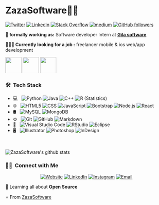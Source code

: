 # ZazaSoftware👨‍💻




[![Twitter](https://img.shields.io/badge/-Twitter-222222?style=flat-square&logo=twitter&logoColor=white&link=https://twitter.com/ZazaSoftware)](https://twitter.com/ZazaSoftware)
[![Linkedin](https://img.shields.io/badge/-LinkedIn-222222?style=flat-square&logo=Linkedin&logoColor=white&link=https://www.linkedin.com/in//ZazaSoftware)](https://www.linkedin.com/in/zaza-software-b17578332?)
[![Stack Overflow](https://img.shields.io/badge/-Stack%20Overflow-222222?style=flat-square&logo=stack-overflow&logoColor=white&link=https://stackoverflow.com/users/10477283/ZazaSoftware)](https://stackoverflow.com/users/10477283/ZazaSoftware)
[![medium](https://aleen42.github.io/badges/src/medium.svg)](https://medium.com/@ZazaSoftware)
[![GitHub followers](https://img.shields.io/github/followers/.svg?stylZazaSoftwaree=social&label=Follow&maxAge=2592000)](https://github.com/ZazaSoftware)

**💼 formally working as:** Software developer Intern at <a href="https://Gila software.com/" target="_blank"><b>Gila software</b></a>

**👨🏻‍💻 Currently looking for a job :** freelancer mobile & ios web/app development

<code><a href="https://github.com/dotnet/core" target="_blank"><img height="50" src="https://www.vectorlogo.zone/logos/dotnet/dotnet-ar21.svg"></a></code>
<code><a href="https://www.javascript.com/" target="_blank"><img height="50" src="https://www.vectorlogo.zone/logos/javascript/javascript-horizontal.svg"></a></code>
<code><a href="https://reactjs.org/" target="_blank"><img height="50" src="https://www.vectorlogo.zone/logos/reactjs/reactjs-ar21.svg"></a></code>

<h3> 🛠 &nbsp;Tech Stack</h3>

- 💻 &nbsp;
  ![Python](https://img.shields.io/badge/-Python-333333?style=flat&logo=python)
  ![Java](https://img.shields.io/badge/-Java-333333?style=flat&logo=Java&logoColor=007396)
  ![C++](https://img.shields.io/badge/-C++-333333?style=flat&logo=C%2B%2B&logoColor=00599C)
  ![R (Statistics)](https://img.shields.io/badge/-R-333333?style=flat&logo=R&logoColor=276DC3)
- 🌐 &nbsp;
  ![HTML5](https://img.shields.io/badge/-HTML5-333333?style=flat&logo=HTML5)
  ![CSS](https://img.shields.io/badge/-CSS-333333?style=flat&logo=CSS3&logoColor=1572B6)
  ![JavaScript](https://img.shields.io/badge/-JavaScript-333333?style=flat&logo=javascript)
  ![Bootstrap](https://img.shields.io/badge/-Bootstrap-333333?style=flat&logo=bootstrap&logoColor=563D7C)
  ![Node.js](https://img.shields.io/badge/-Node.js-333333?style=flat&logo=node.js)
  ![React](https://img.shields.io/badge/-React-333333?style=flat&logo=react)
- 🛢 &nbsp;
  ![MySQL](https://img.shields.io/badge/-MySQL-333333?style=flat&logo=mysql)
  ![MongoDB](https://img.shields.io/badge/-MongoDB-333333?style=flat&logo=mongodb)
- ⚙️ &nbsp;
  ![Git](https://img.shields.io/badge/-Git-333333?style=flat&logo=git)
  ![GitHub](https://img.shields.io/badge/-GitHub-333333?style=flat&logo=github)
  ![Markdown](https://img.shields.io/badge/-Markdown-333333?style=flat&logo=markdown)
- 🔧 &nbsp;
  ![Visual Studio Code](https://img.shields.io/badge/-Visual%20Studio%20Code-333333?style=flat&logo=visual-studio-code&logoColor=007ACC)
  ![RStudio](https://img.shields.io/badge/-RStudio-333333?style=flat&logo=rstudio)
  ![Eclipse](https://img.shields.io/badge/-Eclipse-333333?style=flat&logo=eclipse-ide&logoColor=2C2255)
- 🖥 &nbsp;
  ![Illustrator](https://img.shields.io/badge/-Illustrator-333333?style=flat&logo=adobe-illustrator)
  ![Photoshop](https://img.shields.io/badge/-Photoshop-333333?style=flat&logo=adobe-photoshop)
  ![InDesign](https://img.shields.io/badge/-InDesign-333333?style=flat&logo=adobe-indesign)

<br/>

![ZazaSoftware's github stats](https://github-readme-stats.vercel.app/api?username=EngincanV&show_icons=true&line_height=30)




<h3> 🤝🏻 &nbsp;Connect with Me </h3>

<p align="center">
<a href="https://zazasoftware.vercel.app/"><img alt="Website" src="https://img.shields.io/badge/Website-www.ZazaSoftware.com-blue?style=flat-square&logo=google-chrome"></a>
<a href="https://www.linkedin.com/in/zaza-software-b17578332?/"><img alt="LinkedIn" src="https://img.shields.io/badge/LinkedIn-ZazaSoftware-blue?style=flat-square&logo=linkedin"></a>
<a href="https://www.instagram.com/zaza_software?igsh=MW5pZzF2ajd2MnBqNA==/"><img alt="Instagram" src="https://img.shields.io/badge/Instagram-Zaza_Software-blue?style=flat-square&logo=instagram"></a>
<a href="mailto:ZazaSoftwaree"><img alt="Email" src="https://img.shields.io/badge/Email-zazasoftwaree@gmail.com-blue?style=flat-square&logo=gmail"></a>
</p>

🌱 Learning all about **Open Source**

⭐️ From [ZazaSoftware](https://github.com/ZazaSoftware)
